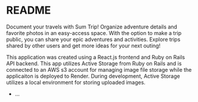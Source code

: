 # README

Document your travels with Sum Trip! Organize adventure details and favorite photos in an easy-access space. With the option to make a trip public, you can share your epic adventures and activities. Explore trips shared by other users and get more ideas for your next outing!

This application was created using a React.js frontend and Ruby on Rails API backend. This app utilizes Active Storage from Ruby on Rails and is connected to an AWS s3 account for managing image file storage while the applicaiton is deployed to Render. During development, Active Storage utilizes a  local environment for storing uploaded images. 

* ...
